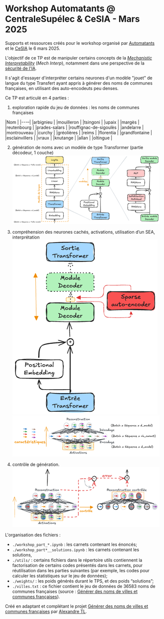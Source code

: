 # Workshop Automatants @ CentraleSupélec & CeSIA - Mars 2025

Supports et ressources créés pour le workshop organisé par [Automatants](https://automatants.cs-campus.fr/) et le [CeSIA](https://www.securite-ia.fr/) le 6 mars 2025.

L'objectif de ce TP est de manipuler certains concepts de la *[Mechanistic](https://www.neelnanda.io/mechanistic-interpretability/glossary) [Interpretability](https://arxiv.org/abs/2404.14082)* (*Mech Interp*), notamment dans une perspective de la [sécurité de l'IA](https://ai-safety-atlas.com/chapters/09/).

Il s'agit d'essayer d'interpréter certains neurones d'un modèle "jouet" de langue du type Transfert ayant appris à générer des noms de communes françaises, en utilisant des auto-encodeuts peu denses.

Ce TP est articulé en 4 parties : 
1. exploration rapide du jeu de données : les noms de communes françaises

|Nom |
|---–|
|arbignieu	|
|mouilleron	|
|tsingoni	|
|upaix	|
|margès	|
|reutenbourg	|
|prades-salars	|
|rouffignac-de-sigoulès	|
|andelarre	|
|montrouveau	|
|curchy	|
|gréolières	|
|reims	|
|florentia	|
|grandfontaine	|
|esclainvillers	|
|vraux	|
|knutange	|
|allan	|
|oltingue	|

2. génération de noms avec un modèle de type Transformer (partie décodeur, 1 couche)
![schéma du modèle de langue](https://github.com/nicolasguillard/workshop_cs_202503/blob/main/images/language_model_details.png)

3. compréhension des neurones cachés, activations, utilisation d’un SEA, interprétation
![](https://github.com/nicolasguillard/workshop_cs_202503/blob/main/images/sae_with_model.png)
![schéma du SAE dans le contexte de la Mech Interp](https://github.com/nicolasguillard/workshop_cs_202503/blob/main/images/sae.png)

4. contrôle de génération.
![schéma du contrôle de génération](https://github.com/nicolasguillard/workshop_cs_202503/blob/main/images/steering.png)


L'organisation des fichiers :

- `./workshop_part_*.ipynb` : les carnets contenant les énoncés;
- `./workshop_part*__solutions.ipynb` : les carnets contenant les solutions,
- `./utils/` : certains fichiers dans le répertoire utils contiennent la factorisation de certains codes présentés dans les carnets, pour réutilisation dans les parties suivantes (par exemple, les codes pour calculer les statistiques sur le jeu de données);
- `./weights/` : les poids générés durant le TPS, et des poids “solutions”;
- `./villes.txt` : ce fichier contient le jeu de données de 36583 noms de communes françaises (source : [Générer des noms de villes et communes françaises](https://github.com/alxndrTL/villes)).

Créé en adaptant et complétant le projet [Générer des noms de villes et communes françaises](https://github.com/alxndrTL/villes) par [Alexandre TL](https://www.youtube.com/@alexandretl).